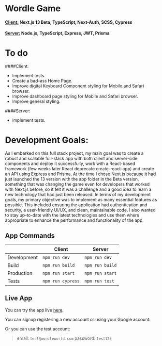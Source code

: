 # Wordle Game

#### <u>Client:</u> Next.js 13 Beta, TypeScript, Next-Auth, SCSS, Cypress

#### <u>Server:</u> Node.js, TypeScript, Express, JWT, Prisma

# To do

####Client:

- Implement tests.
- Create a bad-ass Home Page.
- Improve digital Keyboard Component styling for Mobile and Safari browser.
- Improve dashboard page styling for Mobile and Safari browser.
- Improve general styling.

####Server:

- Implement tests.

# Development Goals:

As I embarked on this full stack project, my main goal was to create a robust and scalable full-stack app with both client and server-side components and deploy it successfully, work with a React-based framework (few weeks later React deprecate create-react-app) and create an API using Express and Prisma.
At the time I chose Next.js because it had just launched the 13 version with the app folder in the Beta version, something that was changing the game even for developers that worked with Next.js before, so it felt it was a challenge and a good idea to learn a new technology that had just been released.
In terms of my development goals, my primary objective was to implement as many essential features as possible. This included ensuring the application had authentication and security, a user-friendly UI/UX, and clean, maintainable code. I also wanted to stay up-to-date with the latest technologies and use them where appropriate to enhance the performance and functionality of the app.

## App Commands

|             | Client            | Server          |
| ----------- | ----------------- | --------------- |
| Development | `npm run dev`     | `npm run dev`   |
| Build       | `npm run build`   | `npm run build` |
| Production  | `npm run start`   | `npm run start` |
| Tests       | `npm run cypress` | `npm run test`  |

## Live App

You can try the app live [here](https://wordle-world.vercel.app/).

You can signup registering a new account or using your Google account.

Or you can use the test account:

> email: `test@wordleworld.com` password: `test123`
